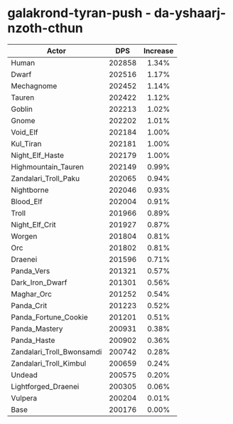 # galakrond-tyran-push - da-yshaarj-nzoth-cthun
| Actor | DPS | Increase |
|---|:---:|:---:|
|Human|202858|1.34%|
|Dwarf|202516|1.17%|
|Mechagnome|202452|1.14%|
|Tauren|202422|1.12%|
|Goblin|202213|1.02%|
|Gnome|202202|1.01%|
|Void_Elf|202184|1.00%|
|Kul_Tiran|202181|1.00%|
|Night_Elf_Haste|202179|1.00%|
|Highmountain_Tauren|202149|0.99%|
|Zandalari_Troll_Paku|202065|0.94%|
|Nightborne|202046|0.93%|
|Blood_Elf|202004|0.91%|
|Troll|201966|0.89%|
|Night_Elf_Crit|201927|0.87%|
|Worgen|201804|0.81%|
|Orc|201802|0.81%|
|Draenei|201596|0.71%|
|Panda_Vers|201321|0.57%|
|Dark_Iron_Dwarf|201301|0.56%|
|Maghar_Orc|201252|0.54%|
|Panda_Crit|201223|0.52%|
|Panda_Fortune_Cookie|201201|0.51%|
|Panda_Mastery|200931|0.38%|
|Panda_Haste|200902|0.36%|
|Zandalari_Troll_Bwonsamdi|200742|0.28%|
|Zandalari_Troll_Kimbul|200659|0.24%|
|Undead|200575|0.20%|
|Lightforged_Draenei|200305|0.06%|
|Vulpera|200204|0.01%|
|Base|200176|0.00%|
